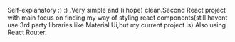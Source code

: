 Self-explanatory :) :) .Very simple and (i hope) clean.Second React project with main focus on finding my way of styling react components(still havent use 3rd party libraries like Material Ui,but my current project is).Also using React Router.
